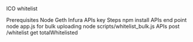 ICO whitelist

Prerequisites
Node
Geth
Infura APIs key
Steps
npm install
APIs end point node app.js
for bulk uploading node scripts/whitelist_bulk.js
APIs
post /whitelist
get totalWhitelisted
